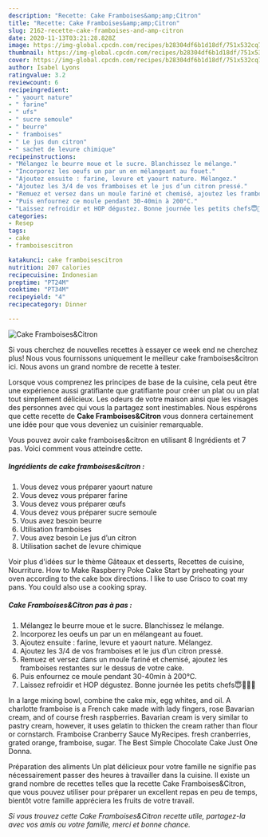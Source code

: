 ```yaml
---
description: "Recette: Cake Framboises&amp;amp;Citron"
title: "Recette: Cake Framboises&amp;amp;Citron"
slug: 2162-recette-cake-framboises-and-amp-citron
date: 2020-11-13T03:21:28.828Z
image: https://img-global.cpcdn.com/recipes/b28304df6b1d18df/751x532cq70/cake-framboisescitron-photo-principale-de-la-recette.jpg
thumbnail: https://img-global.cpcdn.com/recipes/b28304df6b1d18df/751x532cq70/cake-framboisescitron-photo-principale-de-la-recette.jpg
cover: https://img-global.cpcdn.com/recipes/b28304df6b1d18df/751x532cq70/cake-framboisescitron-photo-principale-de-la-recette.jpg
author: Isabel Lyons
ratingvalue: 3.2
reviewcount: 6
recipeingredient:
- " yaourt nature"
- " farine"
- " ufs"
- " sucre semoule"
- " beurre"
- " framboises"
- " Le jus dun citron"
- " sachet de levure chimique"
recipeinstructions:
- "Mélangez le beurre moue et le sucre. Blanchissez le mélange."
- "Incorporez les oeufs un par un en mélangeant au fouet."
- "Ajoutez ensuite : farine, levure et yaourt nature. Mélangez."
- "Ajoutez les 3/4 de vos framboises et le jus d’un citron pressé."
- "Remuez et versez dans un moule fariné et chemisé, ajoutez les framboises restantes sur le dessus de votre cake."
- "Puis enfournez ce moule pendant 30-40min à 200°C."
- "Laissez refroidir et HOP dégustez. Bonne journée les petits chefs😇👩🏼‍🍳"
categories:
- Resep
tags:
- cake
- framboisescitron

katakunci: cake framboisescitron 
nutrition: 207 calories
recipecuisine: Indonesian
preptime: "PT24M"
cooktime: "PT34M"
recipeyield: "4"
recipecategory: Dinner

---
```



![Cake Framboises&amp;Citron](https://img-global.cpcdn.com/recipes/b28304df6b1d18df/751x532cq70/cake-framboisescitron-photo-principale-de-la-recette.jpg)

Si vous cherchez de nouvelles recettes à essayer ce week end ne cherchez plus! Nous vous fournissons uniquement le meilleur cake framboises&amp;citron ici. Nous avons un grand nombre de recette à tester.

Lorsque vous comprenez les principes de base de la cuisine, cela peut être une expérience aussi gratifiante que gratifiante pour créer un plat ou un plat tout simplement délicieux. Les odeurs de votre maison ainsi que les visages des personnes avec qui vous la partagez sont inestimables. Nous espérons que cette recette de <strong> Cake Framboises&amp;Citron </strong> vous donnera certainement une idée pour que vous deveniez un cuisinier remarquable.

<!--inarticleads1-->

Vous pouvez avoir cake framboises&amp;citron en utilisant 8 Ingrédients et 7 pas. Voici comment vous atteindre cette.

##### Ingrédients de cake framboises&amp;citron :

1. Vous devez vous préparer  yaourt nature
1. Vous devez vous préparer  farine
1. Vous devez vous préparer  œufs
1. Vous devez vous préparer  sucre semoule
1. Vous avez besoin  beurre
1. Utilisation  framboises
1. Vous avez besoin  Le jus d’un citron
1. Utilisation  sachet de levure chimique


Voir plus d&#39;idées sur le thème Gâteaux et desserts, Recettes de cuisine, Nourriture. How to Make Raspberry Poke Cake Start by preheating your oven according to the cake box directions. I like to use Crisco to coat my pans. You could also use a cooking spray. 

<!--inarticleads2-->

##### Cake Framboises&amp;Citron pas à pas :

1. Mélangez le beurre moue et le sucre. Blanchissez le mélange.
1. Incorporez les oeufs un par un en mélangeant au fouet.
1. Ajoutez ensuite : farine, levure et yaourt nature. Mélangez.
1. Ajoutez les 3/4 de vos framboises et le jus d’un citron pressé.
1. Remuez et versez dans un moule fariné et chemisé, ajoutez les framboises restantes sur le dessus de votre cake.
1. Puis enfournez ce moule pendant 30-40min à 200°C.
1. Laissez refroidir et HOP dégustez. Bonne journée les petits chefs😇👩🏼‍🍳


In a large mixing bowl, combine the cake mix, egg whites, and oil. A charlotte framboise is a French cake made with lady fingers, rose Bavarian cream, and of course fresh raspberries. Bavarian cream is very similar to pastry cream, however, it uses gelatin to thicken the cream rather than flour or cornstarch. Framboise Cranberry Sauce MyRecipes. fresh cranberries, grated orange, framboise, sugar. The Best Simple Chocolate Cake Just One Donna. 

<!--inarticleads1-->

<p>
Préparation des aliments Un plat délicieux pour votre famille ne signifie pas nécessairement passer des heures à travailler dans la cuisine. Il existe un grand nombre de recettes telles que la recette Cake Framboises&amp;Citron, que vous pouvez utiliser pour préparer un excellent repas en peu de temps, bientôt votre famille appréciera les fruits de votre travail.
</p>

<p>
<i>Si vous trouvez cette Cake Framboises&amp;Citron recette utile, partagez-la avec vos amis ou votre famille, merci et bonne chance.</i>
</p>
